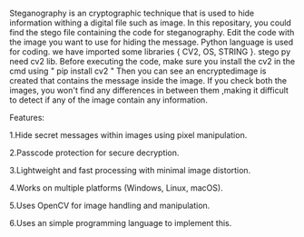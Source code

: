 Steganography is an cryptographic technique that is used to hide information withing a digital file such as image. In this repositary, you could find the stego file containing the code for steganography.
Edit the code with the image you want to use for hiding the message. Python language is used for coding. we have imported some libraries { CV2, OS, STRING }. stego py need cv2 lib. 
Before executing the code, make sure you install the cv2 in the cmd using " pip install cv2 " Then you can see an encryptedimage is created that contains the message inside the image. 
If you check both the images, you won't find any differences in between them ,making it difficult to detect if any of the image contain any information.

Features:

1.Hide secret messages within images using pixel manipulation.

2.Passcode protection for secure decryption.

3.Lightweight and fast processing with minimal image distortion.

4.Works on multiple platforms (Windows, Linux, macOS).

5.Uses OpenCV for image handling and manipulation.

6.Uses an simple programming language to implement this. 
